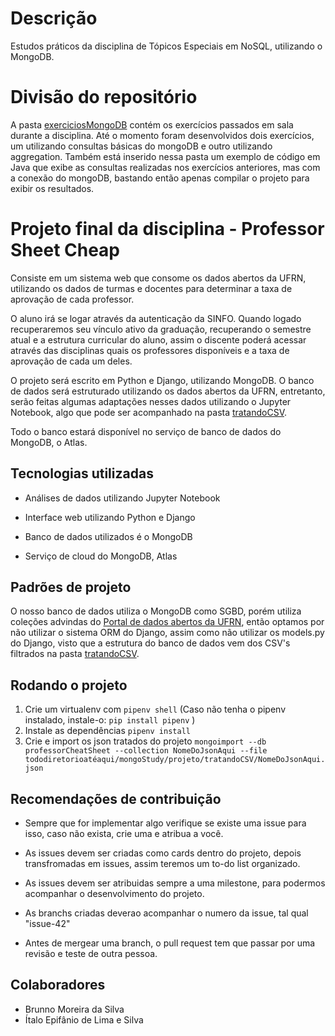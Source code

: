 # Descrição
Estudos práticos da disciplina de Tópicos Especiais em NoSQL, utilizando o MongoDB. 

# Divisão do repositório

A pasta [exerciciosMongoDB](https://github.com/itepifanio/mongoStudy/tree/master/exerciciosMongoDB) contém os exercícios passados em sala durante a disciplina. Até o momento foram desenvolvidos dois exercícios, um utilizando consultas básicas do mongoDB e outro utilizando aggregation. Também está inserido nessa pasta um exemplo de código em Java que exibe as consultas realizadas nos exercícios anteriores, mas com a conexão do mongoDB, bastando então apenas compilar o projeto para exibir os resultados.

# Projeto final da disciplina - Professor Sheet Cheap

Consiste em um sistema web que consome os dados abertos da UFRN, utilizando os dados de turmas e docentes para determinar a taxa de aprovação de cada professor. 

O aluno irá se logar através da autenticação da SINFO. Quando logado recuperaremos seu vínculo ativo da graduação, recuperando o semestre atual e a estrutura curricular do aluno, assim o discente poderá acessar através das disciplinas quais os professores disponíveis e a taxa de aprovação de cada um deles.

O projeto será escrito em Python e Django, utilizando MongoDB. O banco de dados será estruturado utilizando os dados abertos da UFRN, entretanto, serão feitas algumas adaptações nesses dados utilizando o Jupyter Notebook, algo que pode ser acompanhado na pasta [tratandoCSV](https://github.com/itepifanio/mongoStudy/blob/master/projeto/tratandoCSV).

Todo o banco estará disponível no serviço de banco de dados do MongoDB, o Atlas. 

## Tecnologias utilizadas

- Análises de dados utilizando Jupyter Notebook

- Interface web utilizando Python e Django

- Banco de dados utilizados é o MongoDB

- Serviço de cloud do MongoDB, Atlas

## Padrões de projeto

O nosso banco de dados utiliza o MongoDB como SGBD, porém utiliza coleções advindas do [Portal de dados abertos da UFRN](http://dados.ufrn.br/), então optamos por não utilizar o sistema ORM do Django, assim como não utilizar os models.py do Django, visto que a estrutura do banco de dados vem dos CSV's  filtrados na pasta [tratandoCSV](https://github.com/itepifanio/mongoStudy/blob/master/projeto/tratandoCSV).

## Rodando o projeto

1. Crie um virtualenv com `` pipenv shell `` (Caso não tenha o pipenv instalado, instale-o: `` pip install pipenv `` )
2. Instale as dependências `` pipenv install ``
3. Crie e import os json tratados do projeto `` mongoimport --db professorCheatSheet --collection NomeDoJsonAqui --file tododiretorioatéaqui/mongoStudy/projeto/tratandoCSV/NomeDoJsonAqui.json ``

## Recomendações de contribuição

- Sempre que for implementar algo verifique se existe uma issue para isso, caso não exista, crie uma e atribua a você. 

- As issues devem ser criadas como cards dentro do projeto, depois transfromadas em issues, assim teremos um to-do list organizado.

- As issues devem ser atribuidas sempre a uma milestone, para podermos acompanhar o desenvolvimento do projeto. 

- As branchs criadas deverao acompanhar o numero da issue, tal qual "issue-42"

- Antes de mergear uma branch, o pull request tem que passar por uma revisão e teste de outra pessoa.

## Colaboradores 

- Brunno Moreira da Silva
- Ítalo Epifânio de Lima e Silva
